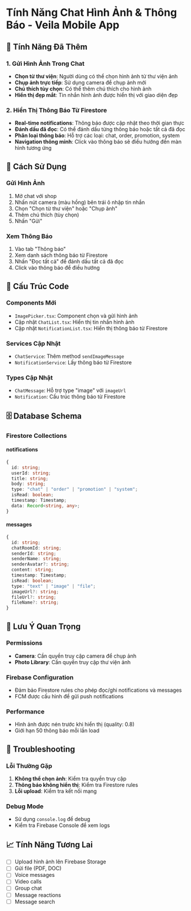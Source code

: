 # Tính Năng Chat Hình Ảnh & Thông Báo - Veila Mobile App

## 🚀 Tính Năng Đã Thêm

### 1. Gửi Hình Ảnh Trong Chat

- **Chọn từ thư viện**: Người dùng có thể chọn hình ảnh từ thư viện ảnh
- **Chụp ảnh trực tiếp**: Sử dụng camera để chụp ảnh mới
- **Chú thích tùy chọn**: Có thể thêm chú thích cho hình ảnh
- **Hiển thị đẹp mắt**: Tin nhắn hình ảnh được hiển thị với giao diện đẹp

### 2. Hiển Thị Thông Báo Từ Firestore

- **Real-time notifications**: Thông báo được cập nhật theo thời gian thực
- **Đánh dấu đã đọc**: Có thể đánh dấu từng thông báo hoặc tất cả đã đọc
- **Phân loại thông báo**: Hỗ trợ các loại: chat, order, promotion, system
- **Navigation thông minh**: Click vào thông báo sẽ điều hướng đến màn hình tương ứng

## 📱 Cách Sử Dụng

### Gửi Hình Ảnh

1. Mở chat với shop
2. Nhấn nút camera (màu hồng) bên trái ô nhập tin nhắn
3. Chọn "Chọn từ thư viện" hoặc "Chụp ảnh"
4. Thêm chú thích (tùy chọn)
5. Nhấn "Gửi"

### Xem Thông Báo

1. Vào tab "Thông báo"
2. Xem danh sách thông báo từ Firestore
3. Nhấn "Đọc tất cả" để đánh dấu tất cả đã đọc
4. Click vào thông báo để điều hướng

## 🔧 Cấu Trúc Code

### Components Mới

- `ImagePicker.tsx`: Component chọn và gửi hình ảnh
- Cập nhật `ChatList.tsx`: Hiển thị tin nhắn hình ảnh
- Cập nhật `NotificationList.tsx`: Hiển thị thông báo từ Firestore

### Services Cập Nhật

- `ChatService`: Thêm method `sendImageMessage`
- `NotificationService`: Lấy thông báo từ Firestore

### Types Cập Nhật

- `ChatMessage`: Hỗ trợ type "image" với `imageUrl`
- `Notification`: Cấu trúc thông báo từ Firestore

## 🗄️ Database Schema

### Firestore Collections

#### notifications

```typescript
{
  id: string;
  userId: string;
  title: string;
  body: string;
  type: "chat" | "order" | "promotion" | "system";
  isRead: boolean;
  timestamp: Timestamp;
  data: Record<string, any>;
}
```

#### messages

```typescript
{
  id: string;
  chatRoomId: string;
  senderId: string;
  senderName: string;
  senderAvatar?: string;
  content: string;
  timestamp: Timestamp;
  isRead: boolean;
  type: "text" | "image" | "file";
  imageUrl?: string;
  fileUrl?: string;
  fileName?: string;
}
```

## 🚨 Lưu Ý Quan Trọng

### Permissions

- **Camera**: Cần quyền truy cập camera để chụp ảnh
- **Photo Library**: Cần quyền truy cập thư viện ảnh

### Firebase Configuration

- Đảm bảo Firestore rules cho phép đọc/ghi notifications và messages
- FCM được cấu hình để gửi push notifications

### Performance

- Hình ảnh được nén trước khi hiển thị (quality: 0.8)
- Giới hạn 50 thông báo mỗi lần load

## 🐛 Troubleshooting

### Lỗi Thường Gặp

1. **Không thể chọn ảnh**: Kiểm tra quyền truy cập
2. **Thông báo không hiển thị**: Kiểm tra Firestore rules
3. **Lỗi upload**: Kiểm tra kết nối mạng

### Debug Mode

- Sử dụng `console.log` để debug
- Kiểm tra Firebase Console để xem logs

## 📈 Tính Năng Tương Lai

- [ ] Upload hình ảnh lên Firebase Storage
- [ ] Gửi file (PDF, DOC)
- [ ] Voice messages
- [ ] Video calls
- [ ] Group chat
- [ ] Message reactions
- [ ] Message search
